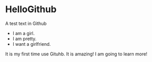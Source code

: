# HelloGithub
A test text in Github
- I am a girl.
- I am pretty.
- I want a girlfriend.

It is my first time use Gituhb. It is amazing! I am going to learn more!
